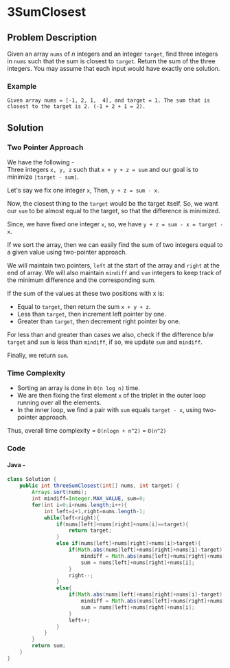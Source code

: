 # 3SumClosest

## Problem Description
Given an array `nums` of *n* integers and an integer `target`, find three integers in `nums` such that the sum is closest to `target`. Return the sum of the three integers. You may assume that each input would have exactly one solution.

### Example
`Given array nums = [-1, 2, 1,  4], and target = 1.
The sum that is closest to the target is 2. (-1 + 2 + 1 = 2).`

## Solution
### Two Pointer Approach
We have the following -   
Three integers `x, y, z` such that `x + y + z = sum` and our goal is to minimize `|target - sum|`.  

Let's say we fix one integer `x`, Then, `y + z = sum - x`.  

Now, the closest thing to the `target` would be the target itself. So, we want our `sum` to be almost equal to the target, so that the difference is minimized.  

Since, we have fixed one integer `x`, so, we have `y + z = sum - x = target - x`.  

If we sort the array, then we can easily find the sum of two integers equal to a given value using two-pointer approach.  

We will maintain two pointers, `left` at the start of the array and `right` at the end of array. We will also maintain `mindiff` and `sum` integers to keep track of the minimum difference and the corresponding sum.  

If the sum of the values at these two positions with x is:  
* Equal to `target`, then return the sum `x + y + z`.  
* Less than `target`, then increment left pointer by one.  
* Greater than `target`, then decrement right pointer by one.  

For less than and greater than cases we also, check if the difference b/w `target` and `sum` is less than `mindiff`, if so, we update `sum` and `mindiff`.  

Finally, we return `sum`.  

### Time Complexity
- Sorting an array is done in `O(n log n)` time.
- We are then fixing the first element `x` of the triplet in the outer loop running over all the elements. 
- In the inner loop, we find a pair with `sum` equals `target - x`, using two-pointer approach.

Thus, overall time complexity = `O(nlogn + n^2)` = `O(n^2)`

### Code
#### Java -
```java
class Solution {
    public int threeSumClosest(int[] nums, int target) {
        Arrays.sort(nums);
        int mindiff=Integer.MAX_VALUE, sum=0;
        for(int i=0;i<nums.length;i++){
            int left=i+1,right=nums.length-1;
            while(left<right){
                if(nums[left]+nums[right]+nums[i]==target){
                    return target;
                }
                else if(nums[left]+nums[right]+nums[i]>target){
                    if(Math.abs(nums[left]+nums[right]+nums[i]-target) < mindiff){
                        mindiff = Math.abs(nums[left]+nums[right]+nums[i]-target);
                        sum = nums[left]+nums[right]+nums[i];
                    }
                    right--;
                }
                else{
                    if(Math.abs(nums[left]+nums[right]+nums[i]-target) < mindiff){
                        mindiff = Math.abs(nums[left]+nums[right]+nums[i]-target);
                        sum = nums[left]+nums[right]+nums[i];
                    }
                    left++;
                }
            }
        }
        return sum;
    }
}
```
